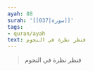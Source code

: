 ```yaml
---
ayah: 88
surah: '[[037|سورة]]'
tags:
- quran/ayah
text: فنظر نظرة في النجوم
---
```

> فنظر نظرة في النجوم
